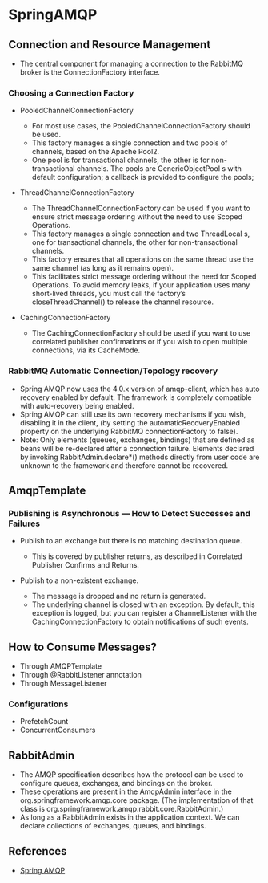 # SpringAMQP

## Connection and Resource Management
* The central component for managing a connection to the RabbitMQ broker is the ConnectionFactory interface.

### Choosing a Connection Factory

* PooledChannelConnectionFactory
	* For most use cases, the PooledChannelConnectionFactory should be used. 
	* This factory manages a single connection and two pools of channels, based on the Apache Pool2. 
	* One pool is for transactional channels, the other is for non-transactional channels. The pools are GenericObjectPool s with default configuration; a callback is provided to configure the pools; 

* ThreadChannelConnectionFactory
	* The ThreadChannelConnectionFactory can be used if you want to ensure strict message ordering without the need to use Scoped Operations.
	* This factory manages a single connection and two ThreadLocal s, one for transactional channels, the other for non-transactional channels. 
	* This factory ensures that all operations on the same thread use the same channel (as long as it remains open). 
	* This facilitates strict message ordering without the need for Scoped Operations. To avoid memory leaks, if your application uses many short-lived threads, you must call the factory’s closeThreadChannel() to release the channel resource.

* CachingConnectionFactory
	* The CachingConnectionFactory should be used if you want to use correlated publisher confirmations or if you wish to open multiple connections, via its CacheMode.
 
### RabbitMQ Automatic Connection/Topology recovery
* Spring AMQP now uses the 4.0.x version of amqp-client, which has auto recovery enabled by default. The framework is completely compatible with auto-recovery being enabled.
* Spring AMQP can still use its own recovery mechanisms if you wish, disabling it in the client, (by setting the automaticRecoveryEnabled property on the underlying RabbitMQ connectionFactory to false). 
* Note: Only elements (queues, exchanges, bindings) that are defined as beans will be re-declared after a connection failure. Elements declared by invoking RabbitAdmin.declare*() methods directly from user code are unknown to the framework and therefore cannot be recovered.

## AmqpTemplate

### Publishing is Asynchronous — How to Detect Successes and Failures

* Publish to an exchange but there is no matching destination queue.
	* This is covered by publisher returns, as described in Correlated Publisher Confirms and Returns.
	
* Publish to a non-existent exchange.
	* The message is dropped and no return is generated.
	* The underlying channel is closed with an exception. By default, this exception is logged, but you can register a ChannelListener with the CachingConnectionFactory to obtain notifications of such events.

## How to Consume Messages?

* Through AMQPTemplate
* Through @RabbitListener annotation
* Through MessageListener

### Configurations

* PrefetchCount
* ConcurrentConsumers

## RabbitAdmin

* The AMQP specification describes how the protocol can be used to configure queues, exchanges, and bindings on the
  broker.
* These operations are present in the AmqpAdmin interface in the org.springframework.amqp.core package. (The
  implementation of that class is org.springframework.amqp.rabbit.core.RabbitAdmin.)
* As long as a RabbitAdmin exists in the application context. We can declare collections of exchanges, queues, and
  bindings.

## References

* [Spring AMQP](https://docs.spring.io/spring-amqp/docs/current/reference/html)
 
    